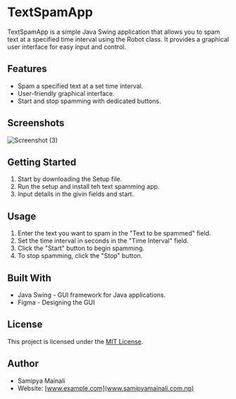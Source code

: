 # TextSpamApp

TextSpamApp is a simple Java Swing application that allows you to spam text at a specified time interval using the Robot class. It provides a graphical user interface for easy input and control.

## Features

- Spam a specified text at a set time interval.
- User-friendly graphical interface.
- Start and stop spamming with dedicated buttons.

## Screenshots

![Screenshot (3)](https://github.com/MrMipya/TextSpammingTool/assets/134919287/2d9a88a5-4b4d-492c-a6b8-f50668fa8f3e)

## Getting Started

1. Start by downloading the Setup file.
2. Run the setup and install teh text spamming app.
3. Input details in the givin fields and start.

## Usage


1. Enter the text you want to spam in the "Text to be spammed" field.
2. Set the time interval in seconds in the "Time Interval" field.
3. Click the "Start" button to begin spamming.
4. To stop spamming, click the "Stop" button.

## Built With

- Java Swing - GUI framework for Java applications.
- Figma      - Designing the GUI

## License

This project is licensed under the [MIT License](LICENSE).

## Author

- Samipya Mainali
- Website: [www.example.com](www.samipyamainali.com.np)
